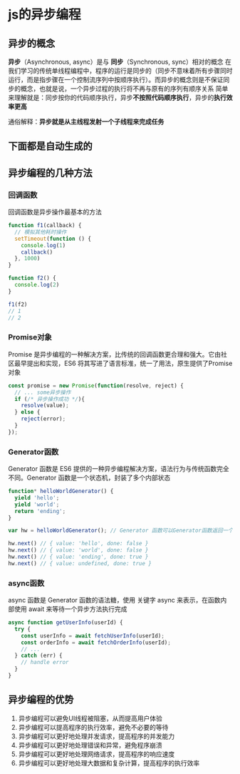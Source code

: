 # js的异步编程

## 异步的概念

**异步**（Asynchronous, async）是与 **同步**（Synchronous, sync）相对的概念
在我们学习的传统单线程编程中，程序的运行是同步的（同步不意味着所有步骤同时运行，而是指步骤在一个控制流序列中按顺序执行）。而异步的概念则是不保证同步的概念，也就是说，一个异步过程的执行将不再与原有的序列有顺序关系
简单来理解就是：同步按你的代码顺序执行，异步**不按照代码顺序执行**，异步的**执行效率更高**

通俗解释：**异步就是从主线程发射一个子线程来完成任务**


下面都是自动生成的
---


## 异步编程的几种方法

### 回调函数

回调函数是异步操作最基本的方法

```js
function f1(callback) {
  // 模拟其他耗时操作
  setTimeout(function () {
    console.log(1)
    callback()
  }, 1000)
}

function f2() {
  console.log(2)
}

f1(f2)
// 1
// 2
```

### Promise对象

Promise 是异步编程的一种解决方案，比传统的回调函数更合理和强大。它由社区最早提出和实现，ES6 将其写进了语言标准，统一了用法，原生提供了Promise对象

```js
const promise = new Promise(function(resolve, reject) {
  // ... some异步操作
  if (/* 异步操作成功 */){
    resolve(value);
  } else {
    reject(error);
  }
});
```

### Generator函数

Generator 函数是 ES6 提供的一种异步编程解决方案，语法行为与传统函数完全不同。Generator 函数是一个状态机，封装了多个内部状态

```js
function* helloWorldGenerator() {
  yield 'hello';
  yield 'world';
  return 'ending';
}

var hw = helloWorldGenerator(); // Generator 函数可以Generator函数返回一个遍历器对象，也就是说，Generator 函数除了状态机，还是一个遍历器对象生成函数。返回的遍历器对象，可以依次遍历 Generator 函数内部的每一个状态。

hw.next() // { value: 'hello', done: false }
hw.next() // { value: 'world', done: false }
hw.next() // { value: 'ending', done: true }
hw.next() // { value: undefined, done: true }
```

### async函数

async 函数是 Generator 函数的语法糖，使用 关键字 async 来表示，在函数内部使用 await 来等待一个异步方法执行完成

```js
async function getUserInfo(userId) {
  try {
    const userInfo = await fetchUserInfo(userId);
    const orderInfo = await fetchOrderInfo(userId);
    // ...
  } catch (err) {
    // handle error
  }
}
```

## 异步编程的优势

1. 异步编程可以避免UI线程被阻塞，从而提高用户体验
2. 异步编程可以提高程序的执行效率，避免不必要的等待
3. 异步编程可以更好地处理并发请求，提高程序的并发能力
4. 异步编程可以更好地处理错误和异常，避免程序崩溃
5. 异步编程可以更好地处理网络请求，提高程序的响应速度
6. 异步编程可以更好地处理大数据和复杂计算，提高程序的执行效率



